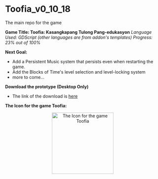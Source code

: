 # Toofia_v0_10_18
 The main repo for the game

**Game Title: Toofia: Kasangkapang Tulong Pang-edukasyon**
*Language Used: GDScript (other languages are from addon's templates)*
*Progress: 23% out of 100%*

**Next Goal:**
- Add a Persistent Music system that persists even when restarting the game.
- Add the Blocks of Time's level selection and level-locking system
- more to come... 

**Download the prototype (Desktop Only)**
- The link of the download is [here](https://www.mediafire.com/file/xssqrq791901q3s/ToofiaV1.0.10_18.exe/file)

**The Icon for the game Toofia:**
<p align="center">
    <img width="200" src="Toofiav7/Assets/Icons/win7icon.ico" alt="The Icon for the game Toofia" title="Toofia Icon">
</p>



